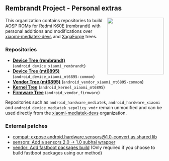 ## Rembrandt Project - Personal extras
<img align="right" width="180" height="180" src="https://github.com/RembrandtProject/.github/blob/main/profile/RedmiK60E.png">

This organization contains repositories to build AOSP ROMs for Redmi K60E (rembrandt) with personal additions and modifications over [xiaomi-mediatek-devs](https://github.com/xiaomi-mediatek-devs) and [XagaForge](https://github.com/XagaForge) trees.

### Repositories
* [**Device Tree (rembrandt)**](https://github.com/RembrandtProject/android_device_xiaomi_rembrandt.git) (`android_device_xiaomi_rembrandt`)
* [**Device Tree (mt6895)**](https://github.com/RembrandtProject/android_device_xiaomi_mt6895-common.git) (`android_device_xiaomi_mt6895-common`)
* [**Vendor Tree (mt6895)**](https://github.com/RembrandtProject/android_vendor_xiaomi_mt6895-common.git) (`android_vendor_xiaomi_mt6895-common`)
* [**Kernel Tree**](https://github.com/RembrandtProject/android_kernel_xiaomi_mt6895.git) (`android_kernel_xiaomi_mt6895`)
* [**Firmware Tree**](https://github.com/RembrandtProject/android_vendor_firmware.git) (`android_vendor_firmware`)

Repositories such as `android_hardware_mediatek`, `android_hardware_xiaomi` and `android_device_mediatek_sepolicy_vndr` remain unmodified and can be used directly from the [xiaomi-mediatek-devs](https://github.com/xiaomi-mediatek-devs) organization.


### External patches
* [compat: expose android.hardware.sensors@1.0-convert as shared lib](https://review.lineageos.org/c/400894)
* [sensors: Add a sensors 2.0 -> 1.0 subhal wrapper](https://github.com/bengris32/android_hardware_lineage_interfaces/commit/cacfae73e44d18f8bba2bbe327d5c0d5cbafe4f1)
* [vendor: Add fastboot packages build](https://github.com/AresOS-UDC/vendor_lineage/commit/19afe7c7e98c9ff5f57c57d09edfa954142e65b6) (Only required if you choose to build fastboot packages using our method)
